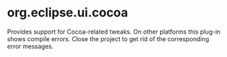 org.eclipse.ui.cocoa
====================
Provides support for Cocoa-related tweaks. On other platforms this plug-in
shows compile errors. Close the project to get rid of the corresponding error messages. 	

